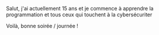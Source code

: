 Salut, j'ai actuellement 15 ans et je commence à apprendre la programmation et tous ceux qui touchent à la cybersécuriter 

Voilà, bonne soirée / journée !
